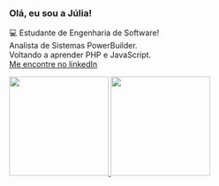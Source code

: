  ### Olá, eu sou a Júlia!
💻 Estudante de Engenharia de Software!
</br>
Analista de Sistemas PowerBuilder.
</br>
Voltando a aprender PHP e JavaScript.
</br>
<a href="https://www.linkedin.com/in/juliad-marques/" target="_blank">Me encontre no linkedIn</a>

<div>
<a href="https://github.com/juliadimas">
<img height="180em" src="https://github-readme-stats.vercel.app/api/top-langs/?username=juliadimas&layout=compact&langs_count=7&theme=dracula"/>
<img height="180em" src="https://github-readme-stats.vercel.app/api?username=juliadimas&show_icons=true&theme=dracula&include_all_commits=true&count_private=true"/>
</div>

